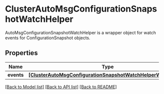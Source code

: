 # ClusterAutoMsgConfigurationSnapshotWatchHelper

AutoMsgConfigurationSnapshotWatchHelper is a wrapper object for watch events for ConfigurationSnapshot objects.
## Properties
Name | Type | Description | Notes
------------ | ------------- | ------------- | -------------
**events** | [**[ClusterAutoMsgConfigurationSnapshotWatchHelperWatchEvent]**](ClusterAutoMsgConfigurationSnapshotWatchHelperWatchEvent.md) |  | [optional] 

[[Back to Model list]](../README.md#documentation-for-models) [[Back to API list]](../README.md#documentation-for-api-endpoints) [[Back to README]](../README.md)


